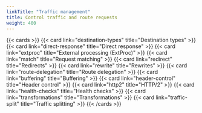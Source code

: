 ```yaml
---
linkTitle: "Traffic management"
title: Control traffic and route requests
weight: 400
---
```


{{< cards >}}
  {{< card link="destination-types" title="Destination types" >}}
  {{< card link="direct-response" title="Direct response" >}}
  {{< card link="extproc" title="External processing (ExtProc)" >}}
  {{< card link="match" title="Request matching" >}}
  {{< card link="redirect" title="Redirects" >}}
  {{< card link="rewrite" title="Rewrites" >}}
  {{< card link="route-delegation" title="Route delegation" >}}
  {{< card link="buffering" title="Buffering" >}}
  {{< card link="header-control" title="Header control" >}}
  {{< card link="http2" title="HTTP/2" >}}
  {{< card link="health-checks" title="Health checks" >}}
  {{< card link="transformations" title="Transformations" >}}
  {{< card link="traffic-split" title="Traffic splitting" >}}
{{< /cards >}}
